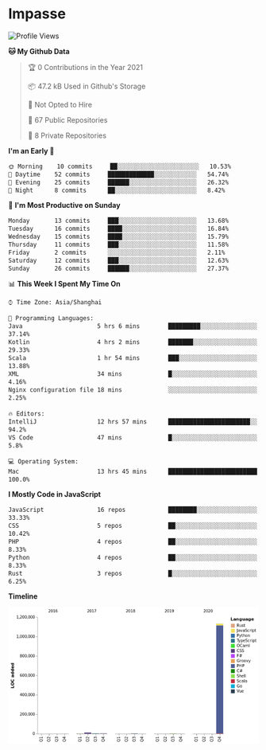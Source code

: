 # Impasse

<!--START_SECTION:waka-->
![Profile Views](http://img.shields.io/badge/Profile%20Views-5-blue)

**🐱 My Github Data** 

> 🏆 0 Contributions in the Year 2021
 > 
> 📦 47.2 kB Used in Github's Storage 
 > 
> 🚫 Not Opted to Hire
 > 
> 📜 67 Public Repositories 
 > 
> 🔑 8 Private Repositories  
 > 
**I'm an Early 🐤** 

```text
🌞 Morning    10 commits     ██░░░░░░░░░░░░░░░░░░░░░░░   10.53% 
🌆 Daytime    52 commits     █████████████░░░░░░░░░░░░   54.74% 
🌃 Evening    25 commits     ██████░░░░░░░░░░░░░░░░░░░   26.32% 
🌙 Night      8 commits      ██░░░░░░░░░░░░░░░░░░░░░░░   8.42%

```
📅 **I'm Most Productive on Sunday** 

```text
Monday       13 commits     ███░░░░░░░░░░░░░░░░░░░░░░   13.68% 
Tuesday      16 commits     ████░░░░░░░░░░░░░░░░░░░░░   16.84% 
Wednesday    15 commits     ████░░░░░░░░░░░░░░░░░░░░░   15.79% 
Thursday     11 commits     ███░░░░░░░░░░░░░░░░░░░░░░   11.58% 
Friday       2 commits      ░░░░░░░░░░░░░░░░░░░░░░░░░   2.11% 
Saturday     12 commits     ███░░░░░░░░░░░░░░░░░░░░░░   12.63% 
Sunday       26 commits     ██████░░░░░░░░░░░░░░░░░░░   27.37%

```


📊 **This Week I Spent My Time On** 

```text
⌚︎ Time Zone: Asia/Shanghai

💬 Programming Languages: 
Java                     5 hrs 6 mins        █████████░░░░░░░░░░░░░░░░   37.14% 
Kotlin                   4 hrs 2 mins        ███████░░░░░░░░░░░░░░░░░░   29.33% 
Scala                    1 hr 54 mins        ███░░░░░░░░░░░░░░░░░░░░░░   13.88% 
XML                      34 mins             █░░░░░░░░░░░░░░░░░░░░░░░░   4.16% 
Nginx configuration file 18 mins             ░░░░░░░░░░░░░░░░░░░░░░░░░   2.25%

🔥 Editors: 
IntelliJ                 12 hrs 57 mins      ███████████████████████░░   94.2% 
VS Code                  47 mins             █░░░░░░░░░░░░░░░░░░░░░░░░   5.8%

💻 Operating System: 
Mac                      13 hrs 45 mins      █████████████████████████   100.0%

```

**I Mostly Code in JavaScript** 

```text
JavaScript               16 repos            ████████░░░░░░░░░░░░░░░░░   33.33% 
CSS                      5 repos             ██░░░░░░░░░░░░░░░░░░░░░░░   10.42% 
PHP                      4 repos             ██░░░░░░░░░░░░░░░░░░░░░░░   8.33% 
Python                   4 repos             ██░░░░░░░░░░░░░░░░░░░░░░░   8.33% 
Rust                     3 repos             █░░░░░░░░░░░░░░░░░░░░░░░░   6.25%

```


**Timeline**

![Chart not found](https://raw.githubusercontent.com/impasse/impasse/master/charts/bar_graph.png) 


<!--END_SECTION:waka-->
